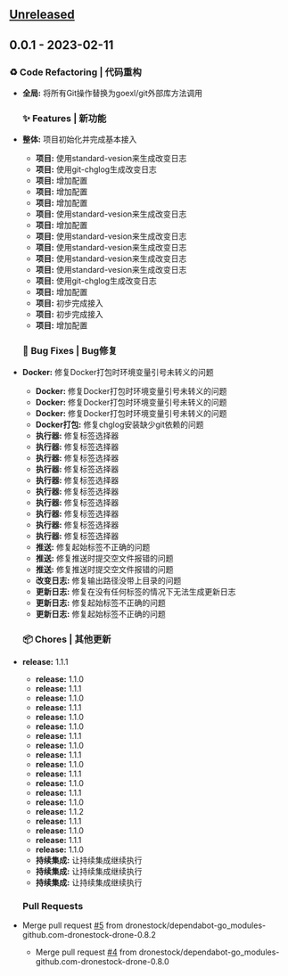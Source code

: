 <a name="unreleased"></a>
## [Unreleased]


<a name="0.0.1"></a>
## 0.0.1 - 2023-02-11
### ♻ Code Refactoring | 代码重构
- **全局:** 将所有Git操作替换为goexl/git外部库方法调用
  
  ### ✨ Features | 新功能
- **整体:** 项目初始化并完成基本接入
  - **项目:** 使用standard-vesion来生成改变日志
  - **项目:** 使用git-chglog生成改变日志
  - **项目:** 增加配置
  - **项目:** 增加配置
  - **项目:** 增加配置
  - **项目:** 使用standard-vesion来生成改变日志
  - **项目:** 增加配置
  - **项目:** 使用standard-vesion来生成改变日志
  - **项目:** 使用standard-vesion来生成改变日志
  - **项目:** 使用standard-vesion来生成改变日志
  - **项目:** 使用standard-vesion来生成改变日志
  - **项目:** 使用git-chglog生成改变日志
  - **项目:** 增加配置
  - **项目:** 初步完成接入
  - **项目:** 初步完成接入
  - **项目:** 增加配置
  
  ### 🐛 Bug Fixes | Bug修复
- **Docker:** 修复Docker打包时环境变量引号未转义的问题
  - **Docker:** 修复Docker打包时环境变量引号未转义的问题
  - **Docker:** 修复Docker打包时环境变量引号未转义的问题
  - **Docker:** 修复Docker打包时环境变量引号未转义的问题
  - **Docker打包:** 修复chglog安装缺少git依赖的问题
  - **执行器:** 修复标签选择器
  - **执行器:** 修复标签选择器
  - **执行器:** 修复标签选择器
  - **执行器:** 修复标签选择器
  - **执行器:** 修复标签选择器
  - **执行器:** 修复标签选择器
  - **执行器:** 修复标签选择器
  - **执行器:** 修复标签选择器
  - **执行器:** 修复标签选择器
  - **执行器:** 修复标签选择器
  - **推送:** 修复起始标签不正确的问题
  - **推送:** 修复推送时提交空文件报错的问题
  - **推送:** 修复推送时提交空文件报错的问题
  - **改变日志:** 修复输出路径没带上目录的问题
  - **更新日志:** 修复在没有任何标签的情况下无法生成更新日志
  - **更新日志:** 修复起始标签不正确的问题
  - **更新日志:** 修复起始标签不正确的问题
  
  ### 📦 Chores | 其他更新
- **release:** 1.1.1
  - **release:** 1.1.0
  - **release:** 1.1.1
  - **release:** 1.1.0
  - **release:** 1.1.1
  - **release:** 1.1.0
  - **release:** 1.1.0
  - **release:** 1.1.1
  - **release:** 1.1.0
  - **release:** 1.1.1
  - **release:** 1.1.0
  - **release:** 1.1.1
  - **release:** 1.1.0
  - **release:** 1.1.1
  - **release:** 1.1.0
  - **release:** 1.1.2
  - **release:** 1.1.1
  - **release:** 1.1.0
  - **release:** 1.1.1
  - **release:** 1.1.0
  - **持续集成:** 让持续集成继续执行
  - **持续集成:** 让持续集成继续执行
  - **持续集成:** 让持续集成继续执行
  
  ### Pull Requests
- Merge pull request [#5](https://github.com/dronestock/changelog/issues/5) from dronestock/dependabot-go_modules-github.com-dronestock-drone-0.8.2
  - Merge pull request [#4](https://github.com/dronestock/changelog/issues/4) from dronestock/dependabot-go_modules-github.com-dronestock-drone-0.8.0
  
  
[Unreleased]: https://github.com/dronestock/changelog/compare/0.0.1...HEAD
